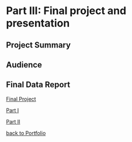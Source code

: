 
# Part III: Final project and presentation

## Project Summary

## Audience

## Final Data Report

[Final Project]()




[Part I](https://ziqi0921.github.io/zhou-portfolio/part1)

[Part II](https://ziqi0921.github.io/zhou-portfolio/part2)

[back to Portfolio](https://ziqi0921.github.io/zhou-portfolio/)
